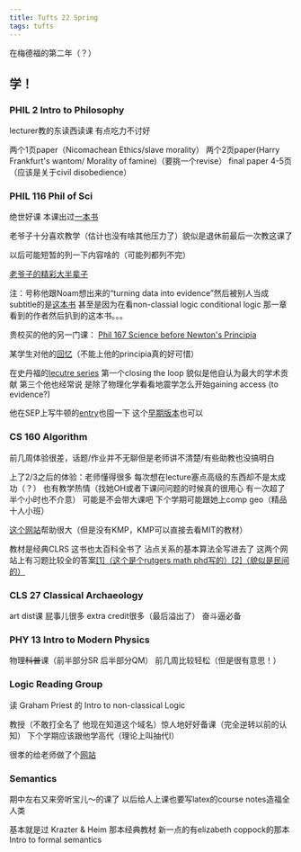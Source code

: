 ```yaml
---
title: Tufts 22 Spring
tags: tufts
---
```


在梅德福的第二年（？）

<!--more-->

## 学！

### PHIL 2 Intro to Philosophy

lecturer教的东读西读课 有点吃力不讨好

两个1页paper（Nicomachean Ethics/slave morality） 两个2页paper(Harry Frankfurt's wantom/ Morality of famine)（要挑一个revise） final paper 4-5页（应该是关于civil disobedience）

### PHIL 116 Phil of Sci

绝世好课  本课出过[一本书](https://oxford.universitypressscholarship.com/view/10.1093/oso/9780190098025.001.0001/oso-9780190098025)

老爷子十分喜欢教学（估计也没有啥其他压力了）貌似是退休前最后一次教这课了

以后可能短暂的列一下内容啥的（可能列都列不完）

[老爷子的精彩大半辈子](https://www.aip.org/history-programs/niels-bohr-library/oral-histories/46362)

注：号称他跟Noam想出来的“turning data into evidence”然后被别人当成subtitle的是[这本书](https://www.amazon.com/Isaac-Newtons-Scientific-Method-Cosmology/dp/019957040X) 甚至是因为在看non-classial logic conditional logic 那一章看到的作者然后扒到的这本书。。。

贵校买的他的另一门课： [Phil 167 Science before Newton's Principia](https://dl.tufts.edu/catalog?f%5Bmember_of_collections_ssim%5D%5B%5D=Great+Courses)

某学生对他的[回忆](https://digressionsnimpressions.typepad.com/digressionsimpressions/2018/05/celebrating-george-e-smith-tufts-1.html)（不能上他的principia真的好可惜）

在史丹福的[lecutre series](https://web.stanford.edu/dept/cisst/visitors.html) 第一个closing the loop 貌似是他自认为最大的学术贡献 第三个他也经常说 是除了物理化学看看地震学怎么开始gaining access (to evidence?)

他在SEP上写牛顿的[entry](https://plato.stanford.edu/entries/newton/)也囤一下 这个[早期版本](https://stanford.library.usyd.edu.au/archives/spr2013/entries/newton/)也可以

### CS 160 Algorithm

前几周体验很差，话题/作业并不无聊但是老师讲不清楚/有些助教也没搞明白

上了2/3之后的体验：老师懂得很多 每次想在lecture塞点高级的东西却不是太成功（？） 也有教学热情（找她OH或者下课问问题的时候真的很用心 有一次超了半个小时也不介意） 可能是不会带大课吧 下个学期可能跟她上comp geo（精品十人小班）

[这个网站](https://www.eecs.tufts.edu/~aloupis/comp160/summer/schedule.html)帮助很大（但是没有KMP，KMP可以直接去看MIT的教材）

教材是经典CLRS 这书也太百科全书了 沾点关系的基本算法全写进去了 这两个网站上有习题比较全的答案[[1]（这个是个rutgers math phd写的）](https://sites.math.rutgers.edu/~ajl213/CLRS/CLRS.html)[[2]（貌似是民间的）](https://walkccc.me/CLRS/)

### CLS 27 Classical Archaeology

art dist课 屁事儿很多 extra credit很多（最后溢出了） 奋斗逼必备

### PHY 13 Intro to Modern Physics

物理~~科普~~课（前半部分SR 后半部分QM）  前几周比较轻松（但是很有意思！）

### Logic Reading Group

读 Graham Priest 的 Intro to non-classical Logic

教授（不敢打全名了 他现在知道这个域名）惊人地好好备课（完全逆转以前的认知） 下个学期应该跟他学高代（理论上叫抽代I）

很孝的给老师做了个[网站](https://ahuoguo.github.io/logic-wg/)

### Semantics

期中左右又来旁听宝儿～的课了 以后给人上课也要写latex的course notes造福全人类

基本就是过 Krazter & Heim 那本经典教材 新一点的有elizabeth coppock的那本 Intro to formal semantics

